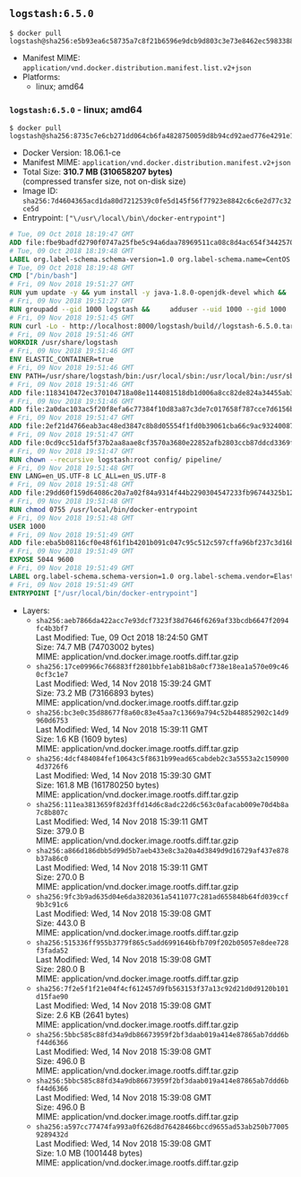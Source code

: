## `logstash:6.5.0`

```console
$ docker pull logstash@sha256:e5b93ea6c58735a7c8f21b6596e9dcb9d803c3e73e8462ec5983388688bd8b4c
```

-	Manifest MIME: `application/vnd.docker.distribution.manifest.list.v2+json`
-	Platforms:
	-	linux; amd64

### `logstash:6.5.0` - linux; amd64

```console
$ docker pull logstash@sha256:8735c7e6cb271dd064cb6fa4828750059d8b94cd92aed776e4291e100568a9e7
```

-	Docker Version: 18.06.1-ce
-	Manifest MIME: `application/vnd.docker.distribution.manifest.v2+json`
-	Total Size: **310.7 MB (310658207 bytes)**  
	(compressed transfer size, not on-disk size)
-	Image ID: `sha256:7d4604365acd1da80d7212539c0fe5d145f56f77923e8842c6c6e2d77c32ce5d`
-	Entrypoint: `["\/usr\/local\/bin\/docker-entrypoint"]`

```dockerfile
# Tue, 09 Oct 2018 18:19:47 GMT
ADD file:fbe9badfd2790f0747a25fbe5c94a6daa78969511ca08c8d4ac654f3442570de in / 
# Tue, 09 Oct 2018 18:19:48 GMT
LABEL org.label-schema.schema-version=1.0 org.label-schema.name=CentOS Base Image org.label-schema.vendor=CentOS org.label-schema.license=GPLv2 org.label-schema.build-date=20181006
# Tue, 09 Oct 2018 18:19:48 GMT
CMD ["/bin/bash"]
# Fri, 09 Nov 2018 19:51:27 GMT
RUN yum update -y && yum install -y java-1.8.0-openjdk-devel which &&     yum clean all
# Fri, 09 Nov 2018 19:51:27 GMT
RUN groupadd --gid 1000 logstash &&     adduser --uid 1000 --gid 1000       --home-dir /usr/share/logstash --no-create-home       logstash
# Fri, 09 Nov 2018 19:51:45 GMT
RUN curl -Lo - http://localhost:8000/logstash/build//logstash-6.5.0.tar.gz |     tar zxf - -C /usr/share &&     mv /usr/share/logstash-6.5.0 /usr/share/logstash &&     chown --recursive logstash:logstash /usr/share/logstash/ &&     chown -R logstash:root /usr/share/logstash &&     chmod -R g=u /usr/share/logstash &&     find /usr/share/logstash -type d -exec chmod g+s {} \; &&     ln -s /usr/share/logstash /opt/logstash
# Fri, 09 Nov 2018 19:51:46 GMT
WORKDIR /usr/share/logstash
# Fri, 09 Nov 2018 19:51:46 GMT
ENV ELASTIC_CONTAINER=true
# Fri, 09 Nov 2018 19:51:46 GMT
ENV PATH=/usr/share/logstash/bin:/usr/local/sbin:/usr/local/bin:/usr/sbin:/usr/bin:/sbin:/bin
# Fri, 09 Nov 2018 19:51:46 GMT
ADD file:1183410472ec370104718a08e1144081518db1d006a8cc82de824a34455ab3f3 in config/pipelines.yml 
# Fri, 09 Nov 2018 19:51:46 GMT
ADD file:2a0dac103ac5f20f8efa6c77384f10d83a87c3de7c017658f787cce7d6156b76 in config/logstash.yml 
# Fri, 09 Nov 2018 19:51:47 GMT
ADD file:2ef21d4766eab3ac48ed3847c8b8d05554f1fd0b39061cba66c9ac93240087fa in config/ 
# Fri, 09 Nov 2018 19:51:47 GMT
ADD file:0cd9cc51daf5f37b2aa8aae8cf3570a3680e22852afb2803ccb87ddcd3369f52 in pipeline/logstash.conf 
# Fri, 09 Nov 2018 19:51:47 GMT
RUN chown --recursive logstash:root config/ pipeline/
# Fri, 09 Nov 2018 19:51:48 GMT
ENV LANG=en_US.UTF-8 LC_ALL=en_US.UTF-8
# Fri, 09 Nov 2018 19:51:48 GMT
ADD file:29dd60f159d64086c20a7a02f84a9314f44b2290304547233fb96744325b1245 in /usr/local/bin/ 
# Fri, 09 Nov 2018 19:51:48 GMT
RUN chmod 0755 /usr/local/bin/docker-entrypoint
# Fri, 09 Nov 2018 19:51:48 GMT
USER 1000
# Fri, 09 Nov 2018 19:51:49 GMT
ADD file:eba5b08116cf0e48f61f1b4201b091c047c95c512c597cffa96bf237c3d16bb8 in /usr/local/bin/ 
# Fri, 09 Nov 2018 19:51:49 GMT
EXPOSE 5044 9600
# Fri, 09 Nov 2018 19:51:49 GMT
LABEL org.label-schema.schema-version=1.0 org.label-schema.vendor=Elastic org.label-schema.name=logstash org.label-schema.version=6.5.0 org.label-schema.url=https://www.elastic.co/products/logstash org.label-schema.vcs-url=https://github.com/elastic/logstash-docker license=Elastic License
# Fri, 09 Nov 2018 19:51:49 GMT
ENTRYPOINT ["/usr/local/bin/docker-entrypoint"]
```

-	Layers:
	-	`sha256:aeb7866da422acc7e93dcf7323f38d7646f6269af33bcdb6647f2094fc4b3bf7`  
		Last Modified: Tue, 09 Oct 2018 18:24:50 GMT  
		Size: 74.7 MB (74703002 bytes)  
		MIME: application/vnd.docker.image.rootfs.diff.tar.gzip
	-	`sha256:17ce09966c766883ff2801bbfe1ab81b8a0cf738e18ea1a570e09c460cf3c1e7`  
		Last Modified: Wed, 14 Nov 2018 15:39:24 GMT  
		Size: 73.2 MB (73166893 bytes)  
		MIME: application/vnd.docker.image.rootfs.diff.tar.gzip
	-	`sha256:bc3e0c35d88677f8a60c83e45aa7c13669a794c52b448852902c14d9960d6753`  
		Last Modified: Wed, 14 Nov 2018 15:39:11 GMT  
		Size: 1.6 KB (1609 bytes)  
		MIME: application/vnd.docker.image.rootfs.diff.tar.gzip
	-	`sha256:4dcf484084fef10643c5f8631b99ead65cabdeb2c3a5553a2c1509004d3726f6`  
		Last Modified: Wed, 14 Nov 2018 15:39:30 GMT  
		Size: 161.8 MB (161780250 bytes)  
		MIME: application/vnd.docker.image.rootfs.diff.tar.gzip
	-	`sha256:111ea3813659f82d3ffd14d6c8adc22d6c563c0afacab009e70d4b8a7c8b807c`  
		Last Modified: Wed, 14 Nov 2018 15:39:11 GMT  
		Size: 379.0 B  
		MIME: application/vnd.docker.image.rootfs.diff.tar.gzip
	-	`sha256:a866d186dbb5d99d5b7aeb433e8c3a20a4d3849d9d16729af437e878b37a86c0`  
		Last Modified: Wed, 14 Nov 2018 15:39:11 GMT  
		Size: 270.0 B  
		MIME: application/vnd.docker.image.rootfs.diff.tar.gzip
	-	`sha256:9fc3b9ad635d04e6da3820361a5411077c281ad655848b64fd039ccf9b3c91c6`  
		Last Modified: Wed, 14 Nov 2018 15:39:08 GMT  
		Size: 443.0 B  
		MIME: application/vnd.docker.image.rootfs.diff.tar.gzip
	-	`sha256:515336ff955b3779f865c5add6991646bfb709f202b05057e8dee728f3fada52`  
		Last Modified: Wed, 14 Nov 2018 15:39:08 GMT  
		Size: 280.0 B  
		MIME: application/vnd.docker.image.rootfs.diff.tar.gzip
	-	`sha256:7f2e5f1f21e04f4cf612457d9fb563153f37a13c92d21d0d9120b101d15fae90`  
		Last Modified: Wed, 14 Nov 2018 15:39:08 GMT  
		Size: 2.6 KB (2641 bytes)  
		MIME: application/vnd.docker.image.rootfs.diff.tar.gzip
	-	`sha256:5bbc585c88fd34a9db86673959f2bf3daab019a414e87865ab7ddd6bf44d6366`  
		Last Modified: Wed, 14 Nov 2018 15:39:08 GMT  
		Size: 496.0 B  
		MIME: application/vnd.docker.image.rootfs.diff.tar.gzip
	-	`sha256:5bbc585c88fd34a9db86673959f2bf3daab019a414e87865ab7ddd6bf44d6366`  
		Last Modified: Wed, 14 Nov 2018 15:39:08 GMT  
		Size: 496.0 B  
		MIME: application/vnd.docker.image.rootfs.diff.tar.gzip
	-	`sha256:a597cc77474fa993a0f626d8d76428466bccd9655ad53ab250b770059289432d`  
		Last Modified: Wed, 14 Nov 2018 15:39:08 GMT  
		Size: 1.0 MB (1001448 bytes)  
		MIME: application/vnd.docker.image.rootfs.diff.tar.gzip
